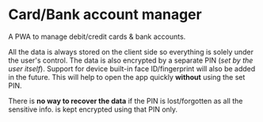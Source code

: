 # Card/Bank account manager

A PWA to manage debit/credit cards &amp; bank accounts.

All the data is always stored on the client side so everything is solely under the user's control. The data is also encrypted by a separate PIN (_set by the user itself_).
Support for device built-in face ID/fingerprint will also be added in the future. This will help to open the app quickly **without** using the set PIN.

There is **no way to recover the data** if the PIN is lost/forgotten as all the sensitive info. is kept encrypted using that PIN only.
